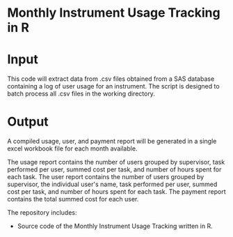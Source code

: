 # Monthly Instrument Usage Tracking in R

# Input

This code will extract data from .csv files obtained from a SAS database containing a log of user usage for an instrument. The script is designed to batch process all .csv files in the working directory.

# Output

A compiled usage, user, and payment report will be generated in a single excel workbook file for each month available.

The usage report contains the number of users grouped by supervisor, task performed per user, summed cost per task, and number of hours spent for each task. 
The user report contains the number of users grouped by supervisor, the individual user's name, task performed per user, summed cost per task, and number of hours spent for each task.
The payment report contains the total summed cost for each user.

The repository includes:
* Source code of the Monthly Instrument Usage Tracking written in R.
